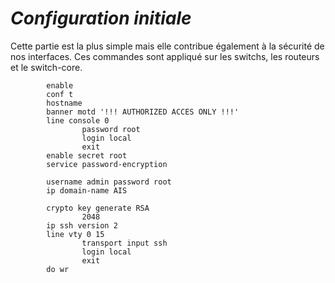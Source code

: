# ***Configuration initiale***

Cette partie est la plus simple mais elle contribue également à la sécurité de nos interfaces. 
Ces commandes sont appliqué sur les switchs, les routeurs et le switch-core. 

````
        enable
        conf t
        hostname 
        banner motd '!!! AUTHORIZED ACCES ONLY !!!'
        line console 0
                password root
                login local
                exit
        enable secret root
        service password-encryption

        username admin password root
        ip domain-name AIS

        crypto key generate RSA
                2048
        ip ssh version 2
        line vty 0 15
                transport input ssh
                login local
                exit
        do wr
````

